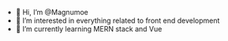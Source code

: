 - 👋 Hi, I’m @Magnumoe
- 👀 I’m interested in everything related to front end development
- 🌱 I’m currently learning MERN stack and Vue

<!---
Magnumoe/Magnumoe is a ✨ special ✨ repository because its `README.md` (this file) appears on your GitHub profile.
You can click the Preview link to take a look at your changes.
--->
